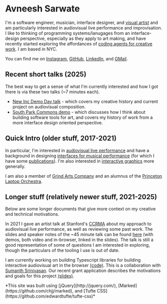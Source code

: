 <b>Avneesh Sarwate</b>
===============

I'm a software engineer, musician, interface designer, and [visual artist](/art#) and am particularly interested in audiovisual live performance and improvisation. I like to thinking of programming systems/lanugages from an interface-design perspective, especially as they apply to art making, and have recently started exploring the affordances of [coding agents for creative work](https://github.com/avneeshSarwate/codex). I am based in NYC.

You can find me on [Instagram](https://www.instagram.com/avneeshsarwate/), [GitHub](https://github.com/AvneeshSarwate), [LinkedIn](https://www.linkedin.com/in/avneesh-sarwate-16172662), and [GMail](mailto:avneeshsarwate@gmail.com). 

## **Recent short talks** (2025)
The best way to get a sense of what I'm currently interested and how I got there is via these two talks (~7 minutes each).
 - [New Inc Demo Day talk](https://www.youtube.com/live/SERpjuB9hBM?si=Xe7n3UT0Ax21BlT_&t=15458) - which covers my creative history and current project on audiovisual composition.
 - [South Park Commons demo](https://youtu.be/XPd1fQA0PjU) - which discusses how I think about building software tools for art, and covers my history of work from a more interface design oriented perspective.

## **Quick Intro** (older stuff, 2017-2021)
In particular, I'm interested in [audiovisual live performance](/audiovisualperformance#)  and have a background in designing [interfaces for musical performance](/electronicimprovisation#) (for which I have some [publications](/publications#)). I'm also interested in [interactive graphics](/interactivevisuals#) more generally. 

I am also a member of [Grind Arts Company](http://www.grindarts.com/) and an alumnus of the [Princeton Laptop Orchestra](http://plork.princeton.edu/index.php).

<!-- And to round out this intro, my [resume](/static/papers/Sarwate_Resume.pdf). -->

## **Longer stuff** (relatively newer stuff, 2021-2025)
Below are some longer documents that give more context on my creative and technical motivations.

In 2021 I gave an artist talk at Stanford's [CCRMA](https://ccrma.stanford.edu/) about my approach to audiovisual live performance, as well as reviewing some past work. The slides and speaker notes of the ~45 minute talk can be found [here](https://docs.google.com/presentation/d/1D7NDcneOhzQLNmKaKb-PcEIQdSOv9JuZU8DrUk4IPuY/edit?usp=sharing) (with demos, both video and in-browser, linked in the slides). The talk is still a good representation of some of questions I am interested in exploring, though the particulars of the tooling I use is out of date. 

I am currently working on building Typescript libraries for building interactive audiovisual art in the browser [(code)](https://github.com/AvneeshSarwate/browser_drawn_projections). This is a collaboration with [Sumanth Srinivasan](https://www.acrosspolyethylene.com). Our recent grant application describes the motivations and goals for this project [(slides)](https://docs.google.com/presentation/d/1SzhiWNNl4-cxMOKpqOuUeGhP_3eecu0_Rg3aw3Hg2Kg/edit?usp=sharing). 

<footer>*This site was built using  [jQuery](http://jquery.com/), [Marked](https://github.com/chjj/marked), and [Tufte CSS](https://github.com/edwardtufte/tufte-css)*</footer>